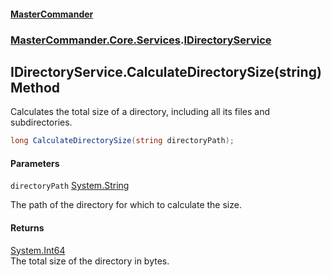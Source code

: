 #### [MasterCommander](MasterCommander.md 'MasterCommander')
### [MasterCommander.Core.Services](MasterCommander.md#MasterCommander.Core.Services 'MasterCommander.Core.Services').[IDirectoryService](IDirectoryService.md 'MasterCommander.Core.Services.IDirectoryService')

## IDirectoryService.CalculateDirectorySize(string) Method

Calculates the total size of a directory, including all its files and subdirectories.

```csharp
long CalculateDirectorySize(string directoryPath);
```
#### Parameters

<a name='MasterCommander.Core.Services.IDirectoryService.CalculateDirectorySize(string).directoryPath'></a>

`directoryPath` [System.String](https://docs.microsoft.com/en-us/dotnet/api/System.String 'System.String')

The path of the directory for which to calculate the size.

#### Returns
[System.Int64](https://docs.microsoft.com/en-us/dotnet/api/System.Int64 'System.Int64')  
The total size of the directory in bytes.
